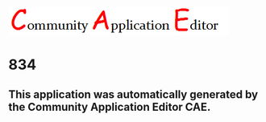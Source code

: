 ![CAE](https://github.com/CAE-Community-Application-Editor/CAE-Deployment-Temp/blob/master/img/logo.png)  

834
===================


This application was automatically generated by the Community Application Editor CAE.  
---------------
